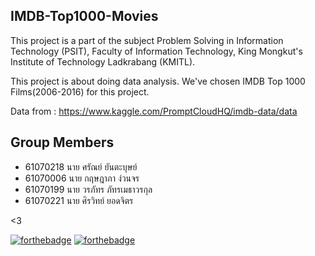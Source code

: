 ## IMDB-Top1000-Movies
This project is a part of the subject Problem Solving in Information Technology (PSIT), Faculty of Information Technology, King Mongkut's Institute of Technology Ladkrabang (KMITL).

This project is about doing data analysis. We've chosen IMDB Top 1000 Films(2006-2016) for this project.

Data from : https://www.kaggle.com/PromptCloudHQ/imdb-data/data

## Group Members
 * 61070218 นาย ศรัณย์ ยันตะบุษย์
 * 61070006 นาย กฤษฎาภา ง่วนจร
 * 61070199 นาย วรภัทร ภัทรเมธาวรกุล
 * 61070221 นาย ศิรวิทย์ ยอดจิตร
 
<3

[![forthebadge](https://forthebadge.com/images/badges/made-with-python.svg)](https://forthebadge.com)
[![forthebadge](https://forthebadge.com/images/badges/built-with-love.svg)](https://forthebadge.com)
